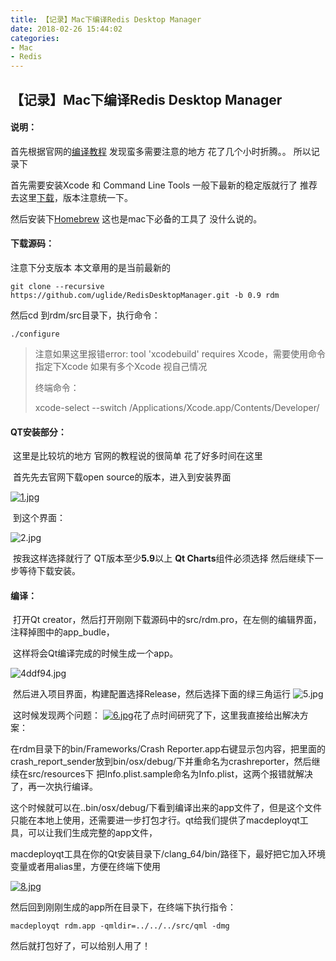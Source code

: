 ```yaml
---
title: 【记录】Mac下编译Redis Desktop Manager
date: 2018-02-26 15:44:02
categories:
- Mac
- Redis
---
```

## 【记录】Mac下编译Redis Desktop Manager



#### 说明：

首先根据官网的[编译教程](http://docs.redisdesktop.com/en/latest/install/#build-from-source) 发现蛮多需要注意的地方 花了几个小时折腾。。 所以记录下

首先需要安装Xcode 和 Command Line Tools 一般下最新的稳定版就行了 推荐去这里[下载](https://developer.apple.com/download/more/)，版本注意统一下。

然后安装下[Homebrew](https://brew.sh/) 这也是mac下必备的工具了 没什么说的。



#### 下载源码：

注意下分支版本 本文章用的是当前最新的

`git clone --recursive https://github.com/uglide/RedisDesktopManager.git -b 0.9 rdm`

然后cd 到rdm/src目录下，执行命令：

`./configure`

> 注意如果这里报错error: tool 'xcodebuild' requires Xcode，需要使用命令指定下Xcode 如果有多个Xcode 视自己情况
>
> 终端命令：
>
> xcode-select --switch /Applications/Xcode.app/Contents/Developer/
>



#### QT安装部分：

​	这里是比较坑的地方 官网的教程说的很简单 花了好多时间在这里

​	首先先去官网下载open source的版本，进入到安装界面


[![1.jpg](http://www.wailian.work/images/2018/02/26/1.jpg)](http://www.wailian.work/image/MUakgO)

​	到这个界面：

![2.jpg](http://www.wailian.work/images/2018/02/26/2.jpg)

​	按我这样选择就行了 QT版本至少**5.9**以上 **Qt Charts**组件必须选择 然后继续下一步等待下载安装。



#### 编译：

​	打开Qt creator，然后打开刚刚下载源码中的src/rdm.pro，在左侧的编辑界面，注释掉图中的app_budle，

​	这样将会Qt编译完成的时候生成一个app。

![4ddf94.jpg](http://www.wailian.work/images/2018/02/26/4ddf94.jpg)

​	然后进入项目界面，构建配置选择Release，然后选择下面的绿三角运行
![5.jpg](http://www.wailian.work/images/2018/02/26/5.jpg)

​	这时候发现两个问题：
[![6.jpg](http://www.wailian.work/images/2018/02/26/6.jpg)](http://www.wailian.work/image/MU2PF6)
​	 花了点时间研究了下，这里我直接给出解决方案：

 在rdm目录下的bin/Frameworks/Crash Reporter.app右键显示包内容，把里面的crash_report_sender放到bin/osx/debug/下并重命名为crashreporter，然后继续在src/resources下 把Info.plist.sample命名为Info.plist，这两个报错就解决了，再一次执行编译。


 这个时候就可以在..bin/osx/debug/下看到编译出来的app文件了，但是这个文件只能在本地上使用，还需要进一步打包才行。qt给我们提供了macdeployqt工具，可以让我们生成完整的app文件，

 macdeployqt工具在你的Qt安装目录下/clang_64/bin/路径下，最好把它加入环境变量或者用alias里，方便在终端下使用

[![8.jpg](http://www.wailian.work/images/2018/02/26/8.jpg)](http://www.wailian.work/image/MU2oqD)

 然后回到刚刚生成的app所在目录下，在终端下执行指令：

   `macdeployqt rdm.app -qmldir=../../../src/qml -dmg`

   然后就打包好了，可以给别人用了！
